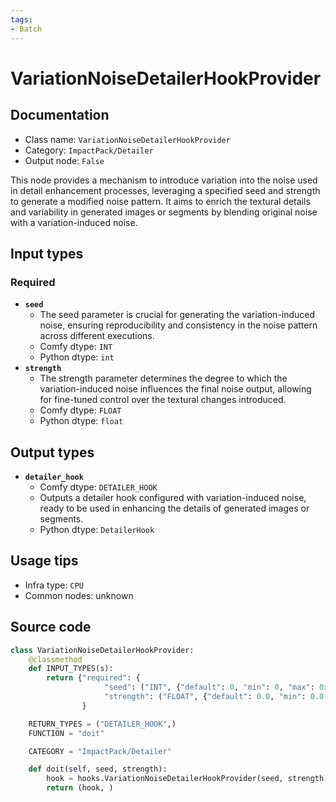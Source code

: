 ```yaml
---
tags:
- Batch
---
```


# VariationNoiseDetailerHookProvider
## Documentation
- Class name: `VariationNoiseDetailerHookProvider`
- Category: `ImpactPack/Detailer`
- Output node: `False`

This node provides a mechanism to introduce variation into the noise used in detail enhancement processes, leveraging a specified seed and strength to generate a modified noise pattern. It aims to enrich the textural details and variability in generated images or segments by blending original noise with a variation-induced noise.
## Input types
### Required
- **`seed`**
    - The seed parameter is crucial for generating the variation-induced noise, ensuring reproducibility and consistency in the noise pattern across different executions.
    - Comfy dtype: `INT`
    - Python dtype: `int`
- **`strength`**
    - The strength parameter determines the degree to which the variation-induced noise influences the final noise output, allowing for fine-tuned control over the textural changes introduced.
    - Comfy dtype: `FLOAT`
    - Python dtype: `float`
## Output types
- **`detailer_hook`**
    - Comfy dtype: `DETAILER_HOOK`
    - Outputs a detailer hook configured with variation-induced noise, ready to be used in enhancing the details of generated images or segments.
    - Python dtype: `DetailerHook`
## Usage tips
- Infra type: `CPU`
- Common nodes: unknown


## Source code
```python
class VariationNoiseDetailerHookProvider:
    @classmethod
    def INPUT_TYPES(s):
        return {"required": {
                     "seed": ("INT", {"default": 0, "min": 0, "max": 0xffffffffffffffff}),
                     "strength": ("FLOAT", {"default": 0.0, "min": 0.0, "max": 1.0, "step": 0.01})}
                }

    RETURN_TYPES = ("DETAILER_HOOK",)
    FUNCTION = "doit"

    CATEGORY = "ImpactPack/Detailer"

    def doit(self, seed, strength):
        hook = hooks.VariationNoiseDetailerHookProvider(seed, strength)
        return (hook, )

```
